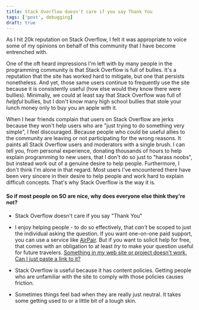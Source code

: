 ```yaml
---
title: Stack Overflow doesn't care if you say Thank You
tags: ['post', debugging]
draft: true
---
```



As I hit 20k reputation on Stack Overflow, I felt it was appropriate to voice some of my opinions on behalf of this community that I have become entrenched with.

One of the oft heard impressions I'm left with by many people in the programming community is that Stack Overflow is full of bullies.  It's a reputation that the site has worked hard to mitigate, but one that persists nonetheless.  And yet, those same users continue to frequently use the site because it is consistently useful (how else would they know there were bullies).  Minimally, we could at least say that Stack Overflow was full of *helpful* bullies, but I don't know many high school bullies that stole your lunch money only to buy you an apple with it.

When I hear friends complain that users on Stack Overflow are jerks because they won't help users who are "just trying to do something very simple", I feel discouraged.  Because people who could be useful allies to the community are leaving or not participating for the wrong reasons.  It paints all Stack Overflow users and moderators with a single brush.  I can tell you, from personal experience, donating thousands of hours to help explain programming to new users, that I don't do so just to "harass noobs", but instead work out of a genuine desire to help people.  Furthermore, I don't think I'm alone in that regard.  Most users I've encountered there have been very sincere in their desire to help people and work hard to explain difficult concepts.  That's why Stack Overflow is the way it is.

#### So if most people on SO are nice, why does everyone else think they're not?


* Stack Overflow doesn't care if you say "Thank You"

* I enjoy helping people - to do so effectively, that *can't* be scoped to just the individual asking the question.  If you want one-on-one paid support, you can use a service like [AirPair][AirPair].  But if you want to solicit help for free, that comes with an obligation to at least *try* to make your question useful for future travelers.  [Something in my web site or project doesn't work. Can I just paste a link to it?][link to project]

* Stack Overflow is useful because it has content policies.  Getting people who are unfamiliar with the site to comply with those policies causes friction.

* Sometimes things feel bad when they are really just neutral.  It takes some getting used to or a little bit of a tough skin.


[AirPair]: https://www.airpair.com/
[link to project]: http://meta.stackoverflow.com/q/254428/1366033
